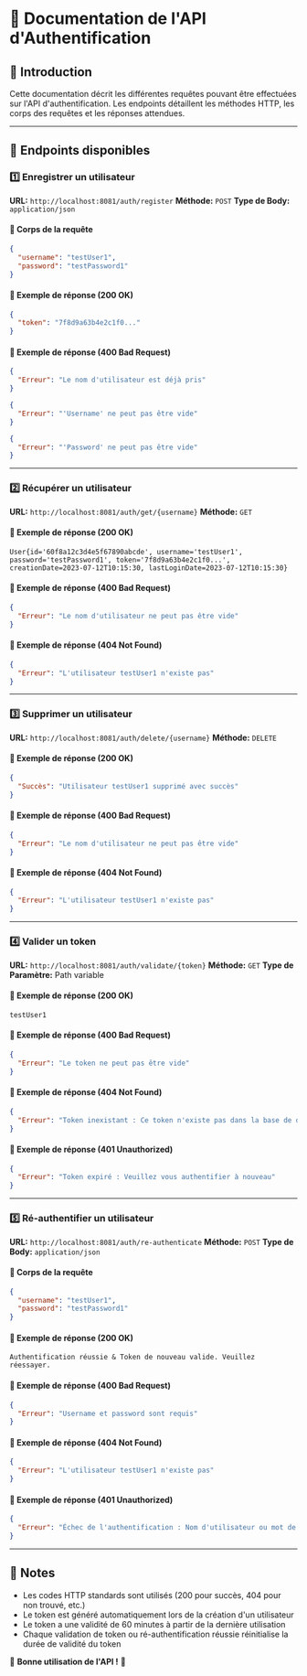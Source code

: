 # 📌 Documentation de l'API d'Authentification

## 📢 Introduction
Cette documentation décrit les différentes requêtes pouvant être effectuées sur l'API d'authentification. Les endpoints détaillent les méthodes HTTP, les corps des requêtes et les réponses attendues.

---

## 🚀 Endpoints disponibles

### 1️⃣ Enregistrer un utilisateur
**URL:** `http://localhost:8081/auth/register`
**Méthode:** `POST`
**Type de Body:** `application/json`

#### 🔹 Corps de la requête
```json
{
  "username": "testUser1",
  "password": "testPassword1"
}
```

#### 🔹 Exemple de réponse (200 OK)
```json
{
  "token": "7f8d9a63b4e2c1f0..."
}
```

#### 🔹 Exemple de réponse (400 Bad Request)
```json
{
  "Erreur": "Le nom d'utilisateur est déjà pris"
}
```
```json
{
  "Erreur": "'Username' ne peut pas être vide"
}
```
```json
{
  "Erreur": "'Password' ne peut pas être vide"
}
```

---

### 2️⃣ Récupérer un utilisateur
**URL:** `http://localhost:8081/auth/get/{username}`
**Méthode:** `GET`

#### 🔹 Exemple de réponse (200 OK)
```
User{id='60f8a12c3d4e5f67890abcde', username='testUser1', password='testPassword1', token='7f8d9a63b4e2c1f0...', creationDate=2023-07-12T10:15:30, lastLoginDate=2023-07-12T10:15:30}
```

#### 🔹 Exemple de réponse (400 Bad Request)
```json
{
  "Erreur": "Le nom d'utilisateur ne peut pas être vide"
}
```

#### 🔹 Exemple de réponse (404 Not Found)
```json
{
  "Erreur": "L'utilisateur testUser1 n'existe pas"
}
```

---

### 3️⃣ Supprimer un utilisateur
**URL:** `http://localhost:8081/auth/delete/{username}`
**Méthode:** `DELETE`

#### 🔹 Exemple de réponse (200 OK)
```json
{
  "Succès": "Utilisateur testUser1 supprimé avec succès"
}
```

#### 🔹 Exemple de réponse (400 Bad Request)
```json
{
  "Erreur": "Le nom d'utilisateur ne peut pas être vide"
}
```

#### 🔹 Exemple de réponse (404 Not Found)
```json
{
  "Erreur": "L'utilisateur testUser1 n'existe pas"
}
```

---

### 4️⃣ Valider un token
**URL:** `http://localhost:8081/auth/validate/{token}`
**Méthode:** `GET`
**Type de Paramètre:** Path variable

#### 🔹 Exemple de réponse (200 OK)
```
testUser1
```

#### 🔹 Exemple de réponse (400 Bad Request)
```json
{
  "Erreur": "Le token ne peut pas être vide"
}
```

#### 🔹 Exemple de réponse (404 Not Found)
```json
{
  "Erreur": "Token inexistant : Ce token n'existe pas dans la base de données"
}
```

#### 🔹 Exemple de réponse (401 Unauthorized)
```json
{
  "Erreur": "Token expiré : Veuillez vous authentifier à nouveau"
}
```

---

### 5️⃣ Ré-authentifier un utilisateur
**URL:** `http://localhost:8081/auth/re-authenticate`
**Méthode:** `POST`
**Type de Body:** `application/json`

#### 🔹 Corps de la requête
```json
{
  "username": "testUser1",
  "password": "testPassword1"
}
```

#### 🔹 Exemple de réponse (200 OK)
```
Authentification réussie & Token de nouveau valide. Veuillez réessayer.
```

#### 🔹 Exemple de réponse (400 Bad Request)
```json
{
  "Erreur": "Username et password sont requis"
}
```

#### 🔹 Exemple de réponse (404 Not Found)
```json
{
  "Erreur": "L'utilisateur testUser1 n'existe pas"
}
```

#### 🔹 Exemple de réponse (401 Unauthorized)
```json
{
  "Erreur": "Échec de l'authentification : Nom d'utilisateur ou mot de passe incorrect"
}
```

---

## 📌 Notes
- Les codes HTTP standards sont utilisés (200 pour succès, 404 pour non trouvé, etc.)
- Le token est généré automatiquement lors de la création d'un utilisateur
- Le token a une validité de 60 minutes à partir de la dernière utilisation
- Chaque validation de token ou ré-authentification réussie réinitialise la durée de validité du token

🚀 **Bonne utilisation de l'API !** 🎯
